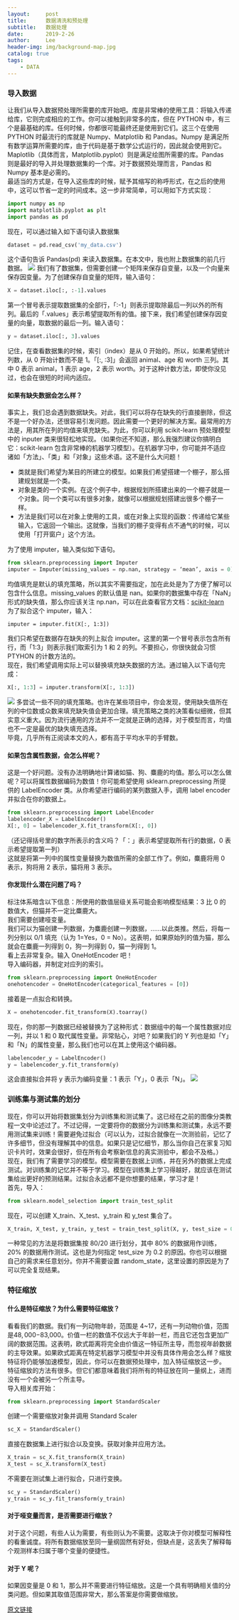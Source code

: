 ```yaml
---
layout:     post
title:      数据清洗和预处理
subtitle:   数据处理
date:       2019-2-26
author:     Lee
header-img: img/background-map.jpg
catalog: true
tags:
    - DATA
---
```


### 导入数据
让我们从导入数据预处理所需要的库开始吧。库是非常棒的使用工具：将输入传递给库，它则完成相应的工作。你可以接触到非常多的库，但在 PYTHON 中，有三个是最基础的库。任何时候，你都很可能最终还是使用到它们。这三个在使用 PYTHON 时最流行的库就是 Numpy、Matplotlib 和 Pandas。Numpy 是满足所有数学运算所需要的库，由于代码是基于数学公式运行的，因此就会使用到它。Maplotlib（具体而言，Matplotlib.pyplot）则是满足绘图所需要的库。Pandas 则是最好的导入并处理数据集的一个库。对于数据预处理而言，Pandas 和 Numpy 基本是必需的。  
最适当的方式是，在导入这些库的时候，赋予其缩写的称呼形式，在之后的使用中，这可以节省一定的时间成本。这一步非常简单，可以用如下方式实现：
```python
import numpy as np
import matplotlib.pyplot as plt
import pandas as pd
```
现在，可以通过输入如下语句读入数据集
```python
dataset = pd.read_csv('my_data.csv')
```
这个语句告诉 Pandas(pd) 来读入数据集。在本文中，我也附上数据集的前几行数据。
![](https://ws1.sinaimg.cn/large/e6c519e9gy1g0k9pztmgej20hk06vjrr.jpg)
我们有了数据集，但需要创建一个矩阵来保存自变量，以及一个向量来保存因变量。为了创建保存自变量的矩阵，输入语句：
```python
X = dataset.iloc[:, :-1].values
```
第一个冒号表示提取数据集的全部行，「:-1」则表示提取除最后一列以外的所有列。最后的「.values」表示希望提取所有的值。接下来，我们希望创建保存因变量的向量，取数据的最后一列。输入语句：
```python
y = dataset.iloc[:, 3].values
```
记住，在查看数据集的时候，索引（index）是从 0 开始的。所以，如果希望统计列数，从 0 开始计数而不是 1。「[:, :3]」会返回 animal、age 和 worth 三列。其中 0 表示 animal，1 表示 age，2 表示 worth。对于这种计数方法，即使你没见过，也会在很短的时间内适应。

#### 如果有缺失数据会怎么样？

事实上，我们总会遇到数据缺失。对此，我们可以将存在缺失的行直接删除，但这不是一个好办法，还很容易引发问题。因此需要一个更好的解决方案。最常用的方法是，用其所在列的均值来填充缺失。为此，你可以利用 scikit-learn 预处理模型中的 inputer 类来很轻松地实现。（如果你还不知道，那么我强烈建议你搞明白它：scikit-learn 包含非常棒的机器学习模型）。在机器学习中，你可能并不适应诸如「方法」、「类」和「对象」这些术语。这不是什么大问题！  
* 类就是我们希望为某目的所建立的模型。如果我们希望搭建一个棚子，那么搭建规划就是一个类。  
* 对象是类的一个实例。在这个例子中，根据规划所搭建出来的一个棚子就是一个对象。同一个类可以有很多对象，就像可以根据规划搭建出很多个棚子一样。  
* 方法是我们可以在对象上使用的工具，或在对象上实现的函数：传递给它某些输入，它返回一个输出。这就像，当我们的棚子变得有点不通气的时候，可以使用「打开窗户」这个方法。

为了使用 imputer，输入类似如下语句。
```python
from sklearn.preprocessing import Imputer
imputer = Imputer(missing_values = np.nan, strategy = ‘mean’, axis = 0)
```
均值填充是默认的填充策略，所以其实不需要指定，加在此处是为了方便了解可以包含什么信息。missing_values 的默认值是 nan。如果你的数据集中存在「NaN」形式的缺失值，那么你应该关注 np.nan，可以在此查看官方文档：[scikit-learn](https://scikit-learn.org/stable/modules/generated/sklearn.impute.SimpleImputer.html)  
为了拟合这个 imputer，输入：
```pthon
imputer = imputer.fit(X[:, 1:3])
```
我们只希望在数据存在缺失的列上拟合 imputer。这里的第一个冒号表示包含所有行，而「1:3」则表示我们取索引为 1 和 2 的列。不要担心，你很快就会习惯 PTYHON 的计数方法的。  
现在，我们希望调用实际上可以替换填充缺失数据的方法。通过输入以下语句完成：
```python
X[:, 1:3] = imputer.transform(X[:, 1:3])
```
![](https://ws1.sinaimg.cn/large/e6c519e9gy1g0k9rf2cylj20lc0ahq41.jpg)
多尝试一些不同的填充策略。也许在某些项目中，你会发现，使用缺失值所在列的中位数或众数来填充缺失值会更加合理。填充策略之类的决策看似细微，但其实意义重大。因为流行通用的方法并不一定就是正确的选择，对于模型而言，均值也不一定是最优的缺失填充选择。  
毕竟，几乎所有正阅读本文的人，都有高于平均水平的手臂数。

#### 如果包含属性数据，会怎么样呢？

这是一个好问题。没有办法明确地计算诸如猫、狗、麋鹿的均值。那么可以怎么做呢？可以将属性数据编码为数值！你可能希望使用 sklearn.preprocessing 所提供的 LabelEncoder 类。从你希望进行编码的某列数据入手，调用 label encoder 并拟合在你的数据上。
```python
from sklearn.preprocessing import LabelEncoder
labelencoder_X = LabelEncoder()
X[:, 0] = labelencoder_X.fit_transform(X[:, 0])
```
（还记得括号里的数字所表示的含义吗？「：」表示希望提取所有行的数据，0 表示希望提取第一列）  
这就是将第一列中的属性变量替换为数值所需的全部工作了。例如，麋鹿将用 0 表示，狗将用 2 表示，猫将用 3 表示。  

#### 你发现什么潜在问题了吗？

标注体系暗含以下信息：所使用的数值层级关系可能会影响模型结果：3 比 0 的数值大，但猫并不一定比麋鹿大。  
我们需要创建哑变量。  
我们可以为猫创建一列数据，为麋鹿创建一列数据，……以此类推。然后，将每一列分别以 0/1 填充（认为 1=Yes，0 = No）。这表明，如果原始列的值为猫，那么就会在麋鹿一列得到 0，狗一列得到 0，猫一列得到 1。  
看上去非常复杂。输入 OneHotEncoder 吧！  
导入编码器，并制定对应列的索引。  
```python
from sklearn.preprocessing import OneHotEncoder
onehotencoder = OneHotEncoder(categorical_features = [0])
```
接着是一点拟合和转换。  
```python
X = onehotencoder.fit_transform(X).toarray()
```
现在，你的那一列数据已经被替换为了这种形式：数据组中的每一个属性数据对应一列，并以 1 和 0 取代属性变量。非常贴心，对吧？如果我们的 Y 列也是如「Y」和「N」的属性变量，那么我们也可以在其上使用这个编码器。
```python
labelencoder_y = LabelEncoder()
y = labelencoder_y.fit_transform(y)
```
这会直接拟合并将 y 表示为编码变量：1 表示「Y」，0 表示「N」。
![](https://ws1.sinaimg.cn/large/e6c519e9gy1g0k9rph0doj20u00m643p.jpg)

### 训练集与测试集的划分

现在，你可以开始将数据集划分为训练集和测试集了。这已经在之前的图像分类教程一文中论述过了。不过记得，一定要将你的数据分为训练集和测试集，永远不要用测试集来训练！需要避免过拟合（可以认为，过拟合就像在一次测验前，记忆了许多细节，但没有理解其中的信息。如果只是记忆细节，那么当你自己在家复习知识卡片时，效果会很好，但在所有会考察新信息的真实测验中，都会不及格。）  
现在，我们有了需要学习的模型。模型需要在数据上训练，并在另外的数据上完成测试。对训练集的记忆并不等于学习。模型在训练集上学习得越好，就应该在测试集给出更好的预测结果。过拟合永远都不是你想要的结果，学习才是！  
首先，导入：
```python
from sklearn.model_selection import train_test_split
```
现在，可以创建 X_train、X_test、y_train 和 y_test 集合了。
```python
X_train, X_test, y_train, y_test = train_test_split(X, y, test_size = 0.2, random_state = 0)
```
一种常见的方法是将数据集按 80/20 进行划分，其中 80% 的数据用作训练，20% 的数据用作测试。这也是为何指定 test_size 为 0.2 的原因。你也可以根据自己的需求来任意划分。你并不需要设置 random_state，这里设置的原因是为了可以完全复现结果。

### 特征缩放

#### 什么是特征缩放？为什么需要特征缩放？

看看我们的数据。我们有一列动物年龄，范围是 4~17，还有一列动物价值，范围是$48,000-$83,000。价值一栏的数值不仅远大于年龄一栏，而且它还包含更加广阔的数据范围。这表明，欧式距离将完全由价值这一特征所主导，而忽视年龄数据的主导效果。如果欧式距离在特定机器学习模型中并没有具体作用会怎么样？缩放特征将仍能够加速模型，因此，你可以在数据预处理中，加入特征缩放这一步。  
特征缩放的方法有很多。但它们都意味着我们将所有的特征放在同一量纲上，进而没有一个会被另一个所主导。  
导入相关库开始：
```python
from sklearn.preprocessing import StandardScaler
```
创建一个需要缩放对象并调用 Standard Scaler
```python
sc_X = StandardScaler()
```
直接在数据集上进行拟合以及变换。获取对象并应用方法。
```python
X_train = sc_X.fit_transform(X_train)
X_test = sc_X.transform(X_test)
```
不需要在测试集上进行拟合，只进行变换。
```python
sc_y = StandardScaler()
y_train = sc_y.fit_transform(y_train)
```

#### 对于哑变量而言，是否需要进行缩放？

对于这个问题，有些人认为需要，有些则认为不需要。这取决于你对模型可解释性的看重诚度。将所有数据缩放至同一量纲固然有好处，但缺点是，这丢失了解释每个观测样本归属于哪个变量的便捷性。

#### 对于 Y 呢？

如果因变量是 0 和 1，那么并不需要进行特征缩放。这是一个具有明确相关值的分类问题。但如果其取值范围非常大，那么答案是你需要做缩放。

[原文链接](https://towardsdatascience.com/the-complete-beginners-guide-to-data-cleaning-and-preprocessing-2070b7d4c6d)